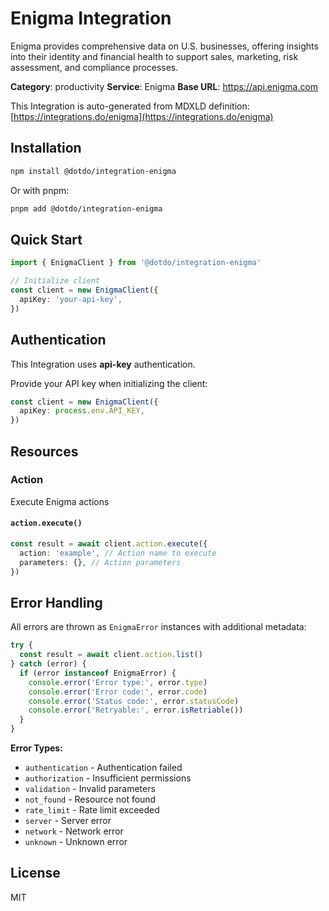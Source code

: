 # Enigma Integration

Enigma provides comprehensive data on U.S. businesses, offering insights into their identity and financial health to support sales, marketing, risk assessment, and compliance processes.

**Category**: productivity
**Service**: Enigma
**Base URL**: https://api.enigma.com

This Integration is auto-generated from MDXLD definition: [https://integrations.do/enigma](https://integrations.do/enigma)

## Installation

```bash
npm install @dotdo/integration-enigma
```

Or with pnpm:

```bash
pnpm add @dotdo/integration-enigma
```

## Quick Start

```typescript
import { EnigmaClient } from '@dotdo/integration-enigma'

// Initialize client
const client = new EnigmaClient({
  apiKey: 'your-api-key',
})
```

## Authentication

This Integration uses **api-key** authentication.

Provide your API key when initializing the client:

```typescript
const client = new EnigmaClient({
  apiKey: process.env.API_KEY,
})
```

## Resources

### Action

Execute Enigma actions

#### `action.execute()`

```typescript
const result = await client.action.execute({
  action: 'example', // Action name to execute
  parameters: {}, // Action parameters
})
```

## Error Handling

All errors are thrown as `EnigmaError` instances with additional metadata:

```typescript
try {
  const result = await client.action.list()
} catch (error) {
  if (error instanceof EnigmaError) {
    console.error('Error type:', error.type)
    console.error('Error code:', error.code)
    console.error('Status code:', error.statusCode)
    console.error('Retryable:', error.isRetriable())
  }
}
```

**Error Types:**

- `authentication` - Authentication failed
- `authorization` - Insufficient permissions
- `validation` - Invalid parameters
- `not_found` - Resource not found
- `rate_limit` - Rate limit exceeded
- `server` - Server error
- `network` - Network error
- `unknown` - Unknown error

## License

MIT
